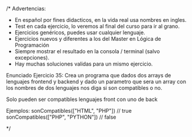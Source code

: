 /*
Advertencias:
- En español por fines didacticos, en la vida real usa nombres en ingles.
- Test en cada ejercicio, lo veremos al final del curso para ir al grano.
- Ejercicios genéricos, puedes usar cualquier lenguaje.
- Ejercicios nuevos y diferentes a los del Master en Lógica de Programación
- Siempre mostrar el resultado en la consola / terminal (salvo excepciones).
- Hay muchas soluciones validas para un mismo ejercicio.
 
Enunciado Ejercicio 35:
Crea un programa que dados dos arrays de lenguajes frontend y backend
y dado un parametro que sera un array con los nombres de dos lenguajes
nos diga si son compatibles o no.
 
Solo pueden ser compatibles lenguajes front con uno de back
 
Ejemplos:
sonCompatibles(["HTML", "PHP"])   // true
sonCompatibles(["PHP", "PYTHON"]) // false
 
*/